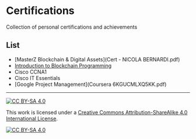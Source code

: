 # Certifications
Collection of personal certifications and achievements

## List
- [MasterZ Blockchain & Digital Assets](Cert - NICOLA BERNARDI.pdf)
- [Introduction to Blockchain Programming](certificate_nicola_bernardi.jpg)
- Cisco CCNA1
- Cisco IT Essentials
- [Google Project Management](Coursera 6KGUCMLXQ5KK.pdf)

---

[![CC BY-SA 4.0][cc-by-sa-shield]][cc-by-sa]

This work is licensed under a
[Creative Commons Attribution-ShareAlike 4.0 International License][cc-by-sa].

[![CC BY-SA 4.0][cc-by-sa-image]][cc-by-sa]

[cc-by-sa]: http://creativecommons.org/licenses/by-sa/4.0/
[cc-by-sa-image]: https://licensebuttons.net/l/by-sa/4.0/88x31.png
[cc-by-sa-shield]: https://img.shields.io/badge/License-CC%20BY--SA%204.0-lightgrey.svg
